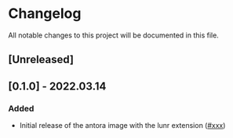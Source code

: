 # Changelog

All notable changes to this project will be documented in this file.

## [Unreleased]

## [0.1.0] - 2022.03.14

### Added

- Initial release of the antora image with the lunr extension ([#xxx])

[#xxx]: https://github.com/stackabletech/spark-operator/pull/138

